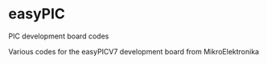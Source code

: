 # easyPIC
PIC development board codes

Various codes for the easyPICV7 development board from MikroElektronika
